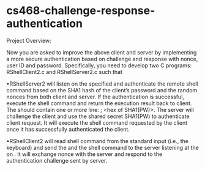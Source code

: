 # cs468-challenge-response-authentication

Project Overview:

Now  you  are  asked  to  improve  the  above  client  and  server  by  implementing  a  more  secure authentication
based on  challenge  and  response  with  nonce,  user  ID  and  password.  Specifically,  you need  to  develop  two
C  programs: RShellClient2.c  and RShellServer2.c  such that  

•RShellServer2 <port number>   <password file>  will  listen  on  the  specified <port  number>  and  authenticate
the  remote  shell  command  based  on  the  SHA1  hash  of  the client’s  password  and  the  random  nonces  from
both  client  and server.  If  the  authentication  is successful,  execute  the  shell  command  and  return  the
execution result  back  to  client.  The <password file> should contain  one  or  more  line: <ID  string>; <hex  of SHA1(PW)>.
The server will  challenge  the  client  and  use  the  shared  secret  SHA1(PW)  to  authenticate  client  request.
It will  execute the shell command requested by the client once it has successfully authenticated the client. 

•RShellClient2 <server IP> <server port number> <ID> <password>  will read shell command from the standard input (i.e.,
the  keyboard) and send the <ID> and the shell command  to  the  server  listening  at  the <server  port  number>  
on  <server  IP>.  It  will  exchange nonce with the server and respond to the authentication challenge sent by server. 
